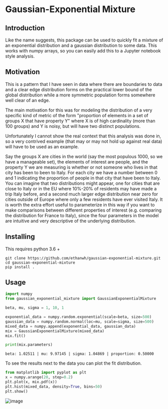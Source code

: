 # Gaussian-Exponential Mixture

## Introduction

Like the name suggests, this package can be used to quickly fit a mixture of an
exponential distribution and a gaussian distribution to some data. This works with
numpy arrays, so you can easily add this to a Jupyter notebook style analysis.

## Motivation

This is a pattern that I have seen in data where there are boundaries to data
and a clear edge distribution forms on the practical lower bound of the global
distribution while a more symmetric population forms somewhere well clear of an edge.

The main motivation for this was for modeling the distribution of a very specific
kind of metric of the form "proportion of elements in a set of groups X that have property Y"
where X is of high cardinality (more than 100 groups) and Y is noisy, but will have two distinct
populations.

Unfortunately I cannot show the real context that this analysis was done in, so a very contrived example
(that may or may not hold up against real data) will have to be used as an example.

Say the groups X are cities in the world (say the most populous 1000, so we have a manageable set),
the elements of interest are people, and the property Y we are measuring is whether or not someone
who lives in that city has been to been to Italy. For each city we have a number between 0 and 1
indicating the proportion of people in that city that have been to Italy. You can imagine that two distributions
might appear, one for cities that are close to Italy or in the EU where 10%-20% of residents may have made a trip
Italy before, and a second much larger edge distribution near zero for cities outside of Europe where only
a few residents have ever visited Italy. It is worth the extra effort useful to parameterize
in this way if you want to make comparisons between different properties of interest (e.g. comparing
the distribution for France to Italy), since the four parameters in the model are intuitive and very
descriptive of the underlying distribution.

## Installing

This requires python 3.6 +

```shell script
git clone https://github.com/ethanwh/gaussian-exponential-mixture.git
cd gaussian-exponential-mixture
pip install .
```

## Usage
```python
import numpy
from gaussian_exponential_mixture import GaussianExponentialMixture

beta, mu, sigma = 1, 10, 1

exponential_data = numpy.random.exponential(scale=beta, size=500)
gaussian_data = numpy.random.normal(loc=mu, scale=sigma, size=500)
mixed_data = numpy.append(exponential_data, gaussian_data)
mix = GaussianExponentialMixture(mixed_data)
mix.fit()

print(mix.parameters)
```

```
beta: 1.02511 | mu: 9.97145 | sigma: 1.04869 | proportion: 0.50000
```

To see the results next to the data you can plot the fit distribution.

```python
from matplotlib import pyplot as plt
x = numpy.arange(20, step=0.2)
plt.plot(x, mix.pdf(x))
plt.hist(mixed_data, density=True, bins=50)
plt.show()
```
![image](https://user-images.githubusercontent.com/19494792/67649025-ca927e00-f90d-11e9-8658-068148e893a6.png)
